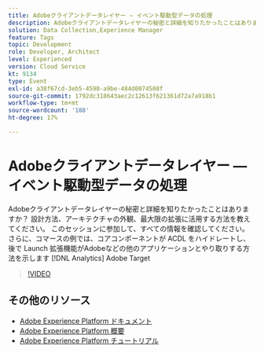 ```yaml
---
title: Adobeクライアントデータレイヤー — イベント駆動型データの処理
description: Adobeクライアントデータレイヤーの秘密と詳細を知りたかったことはありますか？ 設計方法、アーキテクチャの外観、最大限の拡張に活用する方法を教えてください。 このセッションに参加して、すべての情報を確認してください。 さらに、コマースの例では、コアコンポーネントが ACDL をハイドレートし、後で Launch 拡張機能がAdobeなどの他のアプリケーションとやり取りする方法を示します [!DNL Analytics] Adobe Target
solution: Data Collection,Experience Manager
feature: Tags
topic: Development
role: Developer, Architect
level: Experienced
version: Cloud Service
kt: 9134
type: Event
exl-id: a38f67cd-3eb5-4590-a9be-484d0074508f
source-git-commit: 1792dc318643aec2c12613f621361d72a7a918b1
workflow-type: tm+mt
source-wordcount: '188'
ht-degree: 17%

---
```


# Adobeクライアントデータレイヤー — イベント駆動型データの処理

Adobeクライアントデータレイヤーの秘密と詳細を知りたかったことはありますか？ 設計方法、アーキテクチャの外観、最大限の拡張に活用する方法を教えてください。 このセッションに参加して、すべての情報を確認してください。 さらに、コマースの例では、コアコンポーネントが ACDL をハイドレートし、後で Launch 拡張機能がAdobeなどの他のアプリケーションとやり取りする方法を示します [!DNL Analytics] Adobe Target

>[!VIDEO](https://video.tv.adobe.com/v/337585/?quality=12&learn=on&hidetitle=true)

## その他のリソース

- [Adobe Experience Platform ドキュメント](https://experienceleague.adobe.com/docs/experience-platform.html?lang=ja)
- [Adobe Experience Platform 概要](https://experienceleague.adobe.com/docs/experience-platform/landing/home.html?lang=ja)
- [Adobe Experience Platform チュートリアル](https://experienceleague.adobe.com/docs/platform-learn/tutorials/overview.html?lang=ja)
